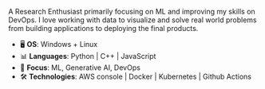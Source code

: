 A Research Enthusiast primarily focusing on ML and improving my skills on DevOps. I love working with data to visualize and solve real world problems from building applications to deploying the final products. 
  
- 🖥️ **OS**: Windows + Linux
- 📊 **Languages**: Python | C++ | JavaScript
- 🔭 **Focus**: ML, Generative AI, DevOps
- 🛠️ **Technologies**: AWS console | Docker | Kubernetes | Github Actions 
